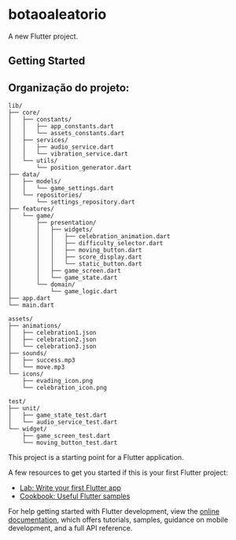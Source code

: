 # botaoaleatorio

A new Flutter project.

## Getting Started

## Organização do projeto:
```
lib/
├── core/
│   ├── constants/
│   │   ├── app_constants.dart
│   │   └── assets_constants.dart
│   ├── services/
│   │   ├── audio_service.dart
│   │   └── vibration_service.dart
│   └── utils/
│       └── position_generator.dart
├── data/
│   ├── models/
│   │   └── game_settings.dart
│   └── repositories/
│       └── settings_repository.dart
├── features/
│   └── game/
│       ├── presentation/
│       │   ├── widgets/
│       │   │   ├── celebration_animation.dart
│       │   │   ├── difficulty_selector.dart
│       │   │   ├── moving_button.dart
│       │   │   ├── score_display.dart
│       │   │   └── static_button.dart
│       │   ├── game_screen.dart
│       │   └── game_state.dart
│       └── domain/
│           └── game_logic.dart
├── app.dart
└── main.dart
```

```
assets/
├── animations/
│   ├── celebration1.json
│   ├── celebration2.json
│   └── celebration3.json
├── sounds/
│   ├── success.mp3
│   └── move.mp3
└── icons/
    ├── evading_icon.png
    └── celebration_icon.png
```

```
test/
├── unit/
│   ├── game_state_test.dart
│   └── audio_service_test.dart
└── widget/
    ├── game_screen_test.dart
    └── moving_button_test.dart
```
This project is a starting point for a Flutter application.

A few resources to get you started if this is your first Flutter project:

- [Lab: Write your first Flutter app](https://docs.flutter.dev/get-started/codelab)
- [Cookbook: Useful Flutter samples](https://docs.flutter.dev/cookbook)

For help getting started with Flutter development, view the
[online documentation](https://docs.flutter.dev/), which offers tutorials,
samples, guidance on mobile development, and a full API reference.
